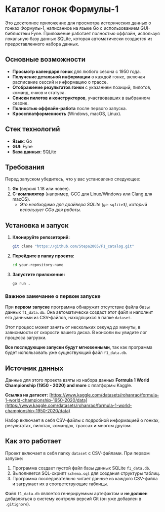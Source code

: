 # Каталог гонок Формулы-1

Это десктопное приложение для просмотра исторических данных о гонках Формулы-1, написанное на языке Go с использованием GUI-библиотеки Fyne. Приложение работает полностью оффлайн, используя локальную базу данных SQLite, которая автоматически создается из предоставленного набора данных.


## Основные возможности

*   **Просмотр календаря гонок** для любого сезона с 1950 года.
*   **Получение детальной информации** о каждой гонке, включая расписание сессий и информацию о трассе.
*   **Отображение результатов гонки** с указанием позиций, пилотов, команд, очков и статуса.
*   **Списки пилотов и конструкторов**, участвовавших в выбранном сезоне.
*   **Полностью оффлайн-работа** после первого запуска.
*   **Кроссплатформенность** (Windows, macOS, Linux).

## Стек технологий

*   **Язык**: Go
*   **GUI**: Fyne
*   **База данных**: SQLite

## Требования

Перед запуском убедитесь, что у вас установлено следующее:

1.  **Go** (версия 1.18 или новее).
2.  **C-компилятор** (например, GCC для Linux/Windows или Clang для macOS).
    *   *Это необходимо для драйвера SQLite (`go-sqlite3`), который использует CGo для работы.*

## Установка и запуск

1.  **Клонируйте репозиторий:**
    ```bash
    git clone "https://github.com/Stepa2005/F1_catalog.git"
    ```

2.  **Перейдите в папку проекта:**
    ```bash
    cd your-repository-name
    ```

3.  **Запустите приложение:**
    ```bash
    go run .
    ```

### Важное замечание о первом запуске

При **первом запуске** программа обнаружит отсутствие файла базы данных `f1_data.db`. Она автоматически создаст этот файл и наполнит его данными из CSV-файлов, находящихся в папке `dataset`.

Этот процесс может занять от нескольких секунд до минуты, в зависимости от скорости вашего диска. В консоли вы увидите лог процесса загрузки.

**Все последующие запуски будут мгновенными**, так как программа будет использовать уже существующий файл `f1_data.db`.

## Источник данных

Данные для этого проекта взяты из набора данных **Formula 1 World Championship (1950 - 2020) and more** с платформы Kaggle.

**Ссылка на датасет:** [https://www.kaggle.com/datasets/rohanrao/formula-1-world-championship-1950-2020/data](https://www.kaggle.com/datasets/rohanrao/formula-1-world-championship-1950-2020/data)

Набор включает в себя CSV-файлы с подробной информацией о гонках, результатах, пилотах, командах, трассах и многом другом.

## Как это работает

Проект включает в себя папку `dataset` с CSV-файлами. При первом запуске:
1.  Программа создает пустой файл базы данных SQLite `f1_data.db`.
2.  Выполняется SQL-скрипт `schema.sql` для создания структуры таблиц.
3.  Программа последовательно читает данные из каждого CSV-файла и загружает их в соответствующие таблицы.

Файл `f1_data.db` является генерируемым артефактом и **не должен** добавляться в систему контроля версий Git (он уже добавлен в `.gitignore`).